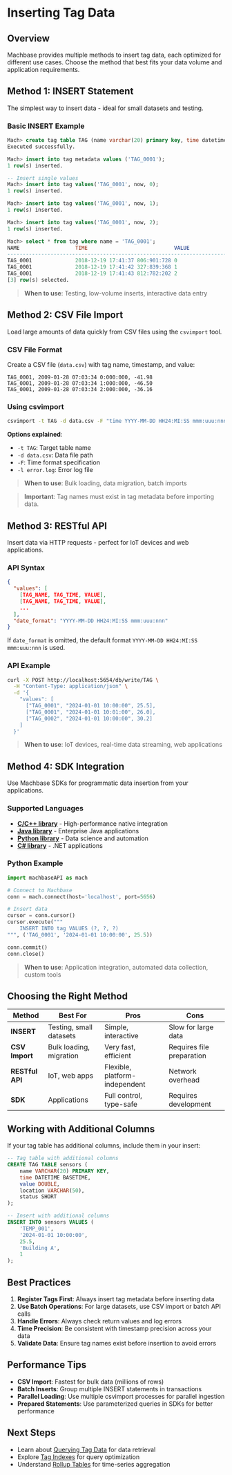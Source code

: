 # Inserting Tag Data

## Overview

Machbase provides multiple methods to insert tag data, each optimized for different use cases. Choose the method that best fits your data volume and application requirements.

## Method 1: INSERT Statement

The simplest way to insert data - ideal for small datasets and testing.

### Basic INSERT Example

```sql
Mach> create tag table TAG (name varchar(20) primary key, time datetime basetime, value double summarized);
Executed successfully.

Mach> insert into tag metadata values ('TAG_0001');
1 row(s) inserted.

-- Insert single values
Mach> insert into tag values('TAG_0001', now, 0);
1 row(s) inserted.

Mach> insert into tag values('TAG_0001', now, 1);
1 row(s) inserted.

Mach> insert into tag values('TAG_0001', now, 2);
1 row(s) inserted.

Mach> select * from tag where name = 'TAG_0001';
NAME                  TIME                            VALUE
--------------------------------------------------------------------------------------
TAG_0001              2018-12-19 17:41:37 806:901:728 0
TAG_0001              2018-12-19 17:41:42 327:839:368 1
TAG_0001              2018-12-19 17:41:43 812:782:202 2
[3] row(s) selected.
```

> **When to use**: Testing, low-volume inserts, interactive data entry

## Method 2: CSV File Import

Load large amounts of data quickly from CSV files using the `csvimport` tool.

### CSV File Format

Create a CSV file (`data.csv`) with tag name, timestamp, and value:

```csv
TAG_0001, 2009-01-28 07:03:34 0:000:000, -41.98
TAG_0001, 2009-01-28 07:03:34 1:000:000, -46.50
TAG_0001, 2009-01-28 07:03:34 2:000:000, -36.16
```

### Using csvimport

```bash
csvimport -t TAG -d data.csv -F "time YYYY-MM-DD HH24:MI:SS mmm:uuu:nnn" -l error.log
```

**Options explained**:
- `-t TAG`: Target table name
- `-d data.csv`: Data file path
- `-F`: Time format specification
- `-l error.log`: Error log file

> **When to use**: Bulk loading, data migration, batch imports

> **Important**: Tag names must exist in tag metadata before importing data.

## Method 3: RESTful API

Insert data via HTTP requests - perfect for IoT devices and web applications.

### API Syntax

```json
{
  "values": [
    [TAG_NAME, TAG_TIME, VALUE],
    [TAG_NAME, TAG_TIME, VALUE],
    ...
  ],
  "date_format": "YYYY-MM-DD HH24:MI:SS mmm:uuu:nnn"
}
```

If `date_format` is omitted, the default format `YYYY-MM-DD HH24:MI:SS mmm:uuu:nnn` is used.

### API Example

```bash
curl -X POST http://localhost:5654/db/write/TAG \
  -H "Content-Type: application/json" \
  -d '{
    "values": [
      ["TAG_0001", "2024-01-01 10:00:00", 25.5],
      ["TAG_0001", "2024-01-01 10:01:00", 26.0],
      ["TAG_0002", "2024-01-01 10:00:00", 30.2]
    ]
  }'
```

> **When to use**: IoT devices, real-time data streaming, web applications

## Method 4: SDK Integration

Use Machbase SDKs for programmatic data insertion from your applications.

### Supported Languages

- **[C/C++ library](/dbms/sdk/cli-odbc)** - High-performance native integration
- **[Java library](/dbms/sdk/jdbc)** - Enterprise Java applications
- **[Python library](/dbms/sdk/python)** - Data science and automation
- **[C# library](/dbms/sdk/dotnet)** - .NET applications

### Python Example

```python
import machbaseAPI as mach

# Connect to Machbase
conn = mach.connect(host='localhost', port=5656)

# Insert data
cursor = conn.cursor()
cursor.execute("""
    INSERT INTO tag VALUES (?, ?, ?)
""", ('TAG_0001', '2024-01-01 10:00:00', 25.5))

conn.commit()
conn.close()
```

> **When to use**: Application integration, automated data collection, custom tools

## Choosing the Right Method

| Method | Best For | Pros | Cons |
|--------|----------|------|------|
| **INSERT** | Testing, small datasets | Simple, interactive | Slow for large data |
| **CSV Import** | Bulk loading, migration | Very fast, efficient | Requires file preparation |
| **RESTful API** | IoT, web apps | Flexible, platform-independent | Network overhead |
| **SDK** | Applications | Full control, type-safe | Requires development |

## Working with Additional Columns

If your tag table has additional columns, include them in your insert:

```sql
-- Tag table with additional columns
CREATE TAG TABLE sensors (
    name VARCHAR(20) PRIMARY KEY,
    time DATETIME BASETIME,
    value DOUBLE,
    location VARCHAR(50),
    status SHORT
);

-- Insert with additional columns
INSERT INTO sensors VALUES (
    'TEMP_001',
    '2024-01-01 10:00:00',
    25.5,
    'Building A',
    1
);
```

## Best Practices

1. **Register Tags First**: Always insert tag metadata before inserting data
2. **Use Batch Operations**: For large datasets, use CSV import or batch API calls
3. **Handle Errors**: Always check return values and log errors
4. **Time Precision**: Be consistent with timestamp precision across your data
5. **Validate Data**: Ensure tag names exist before insertion to avoid errors

## Performance Tips

- **CSV Import**: Fastest for bulk data (millions of rows)
- **Batch Inserts**: Group multiple INSERT statements in transactions
- **Parallel Loading**: Use multiple csvimport processes for parallel ingestion
- **Prepared Statements**: Use parameterized queries in SDKs for better performance

## Next Steps

- Learn about [Querying Tag Data](../querying-data) for data retrieval
- Explore [Tag Indexes](../tag-indexes) for query optimization
- Understand [Rollup Tables](../rollup-tables) for time-series aggregation
